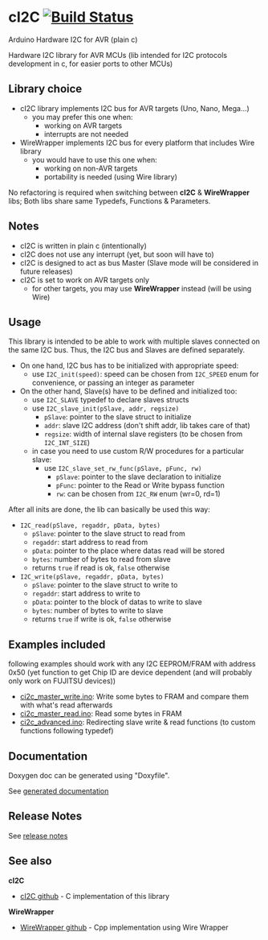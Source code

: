 # cI2C [![Build Status](https://travis-ci.org/SMFSW/cI2C.svg?branch=master)](https://travis-ci.org/SMFSW/cI2C)

Arduino Hardware I2C for AVR (plain c)

Hardware I2C library for AVR MCUs (lib intended for I2C protocols development in c, for easier ports to other MCUs)

## Library choice

* cI2C library implements I2C bus for AVR targets (Uno, Nano, Mega...)
  * you may prefer this one when:
    * working on AVR targets
    * interrupts are not needed
* WireWrapper implements I2C bus for every platform that includes Wire library
  * you would have to use this one when:
    * working on non-AVR targets
    * portability is needed (using Wire library)

No refactoring is required when switching between **cI2C** & **WireWrapper** libs;
Both libs share same Typedefs, Functions & Parameters.

## Notes

* cI2C is written in plain c (intentionally)
* cI2C does not use any interrupt (yet, but soon will have to)
* cI2C is designed to act as bus Master (Slave mode will be considered in future releases)
* cI2C is set to work on AVR targets only
  * for other targets, you may use **WireWrapper** instead (will be using Wire)

## Usage

This library is intended to be able to work with multiple slaves connected on the same I2C bus.
Thus, the I2C bus and Slaves are defined separately.

* On one hand, I2C bus has to be initialized with appropriate speed:
  * use `I2C_init(speed)`: speed can be chosen from `I2C_SPEED` enum for convenience, or passing an integer as parameter
* On the other hand, Slave(s) have to be defined and initialized too:
  * use `I2C_SLAVE` typedef to declare slaves structs
  * use `I2C_slave_init(pSlave, addr, regsize)`
    * `pSlave`: pointer to the slave struct to initialize
    * `addr`: slave I2C address (don't shift addr, lib takes care of that)
    * `regsize`: width of internal slave registers (to be chosen from `I2C_INT_SIZE`)
  * in case you need to use custom R/W procedures for a particular slave:
    * use `I2C_slave_set_rw_func(pSlave, pFunc, rw)`
      * `pSlave`: pointer to the slave declaration to initialize
      * `pFunc`: pointer to the Read or Write bypass function
      * `rw`: can be chosen from `I2C_RW` enum (wr=0, rd=1)

After all inits are done, the lib can basically be used this way:
* `I2C_read(pSlave, regaddr, pData, bytes)`
  * `pSlave`: pointer to the slave struct to read from
  * `regaddr`: start address to read from
  * `pData`: pointer to the place where datas read will be stored
  * `bytes`: number of bytes to read from slave
  * returns `true` if read is ok, `false` otherwise
* `I2C_write(pSlave, regaddr, pData, bytes)`
  * `pSlave`: pointer to the slave struct to write to
  * `regaddr`: start address to write to
  * `pData`: pointer to the block of datas to write to slave
  * `bytes`: number of bytes to write to slave
  * returns `true` if write is ok, `false` otherwise

## Examples included

following examples should work with any I2C EEPROM/FRAM with address 0x50
(yet function to get Chip ID are device dependent (and will probably only work on FUJITSU devices))
* [ci2c_master_write.ino](examples/ci2c_master_write/ci2c_master_write.ino): Write some bytes to FRAM and compare them with what's read afterwards
* [ci2c_master_read.ino](examples/ci2c_master_read/ci2c_master_read.ino): Read some bytes in FRAM
* [ci2c_advanced.ino](examples/ci2c_advanced/ci2c_advanced.ino): Redirecting slave write & read functions (to custom functions following typedef)

## Documentation

Doxygen doc can be generated using "Doxyfile".

See [generated documentation](https://smfsw.github.io/cI2C/)

## Release Notes

See [release notes](ReleaseNotes.md)

## See also

**cI2C**
* [cI2C github](https://github.com/SMFSW/cI2C) - C implementation of this library

**WireWrapper**
* [WireWrapper github](https://github.com/SMFSW/WireWrapper) - Cpp implementation using Wire Wrapper
